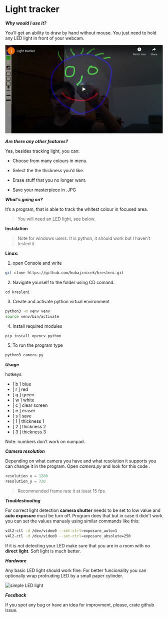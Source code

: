 # Light tracker



***Why would I use it?***

You’ll get an ability to draw by hand without mouse. You just need to
hold any LED light in front of your webcam.

[![video preview](https://raw.githubusercontent.com/kubajznicek/Light-tracker/master/video-preview.png)](https://www.youtube.com/watch?v=xa3TuUxGWjk&feature=youtu.be)

***Are there any other features?***

Yes, besides tracking light, you can:

* Choose from many colours in menu.

* Select the the thickness you’d like.

* Erase stuff that you no longer want.

* Save your masterpiece in .JPG

***What’s going on?***

It’s a program, that is able to track the whitest colour in focused
area.

>You will need an LED light, see below.

**Instalation**

> Note for windows users: It is python, it should work but I haven’t tested it.

**Linux:**

1. open Console and write
```bash
git clone https://github.com/kubajznicek/kresleni.git
```

2.  Navigate yourself to the folder using CD comand.

```
cd kresleni
```
3. Create and activate python virtual environment

```bash
python3 -m venv venv
source venv/bin/activate
```
4. Install required modules

```bash
pip install opencv-python
```

5. To run the program type 
```bash
python3 camera.py
```

***Usage***

hotkeys

- [ b ] blue
- [ r ] red
- [ g ] green
- [ w ] white
- [ c ] clear screen
- [ e ] eraser
- [ s ] save
- [ 1 ] thickness 1
- [ 2 ] thickness 2
- [ 3 ] thickness 3

Note: numbers don't work on numpad.

***Camera resolution***

Depending on what camera you have and what resolution it supports you can change it in the program. Open _camera.py_ and look for this code .
```python
resolution_x = 1280
resolution_y = 720
```
> Recommended frame rate it at least 15 fps.

***Troubleshooting***

For correct light detection **camera shutter** needs to be set to low value and **auto exposure** must be turn off. Program does that but in case it didn't work you can set the values manualy using similar commands like this:
```bash
v4l2-ctl -d /dev/video0 --set-ctrl=exposure_auto=1
v4l2-ctl -d /dev/video0 --set-ctrl=exposure_absolute=250
```

If it is not detecting your LED make sure that you are in a room with no **direct light**. Soft light is much better.

***Hardware***

Any basic LED light should work fine. For better funcionality you can optionally wrap protruding LED by a small paper cylinder.

![simple LED light](https://zlepsovak.cz/1-large_default/led-klicenka-cerna.jpg "simple LED light")


***Feedback***

If you spot any bug or have an idea for improvment, please, crate github issue.
